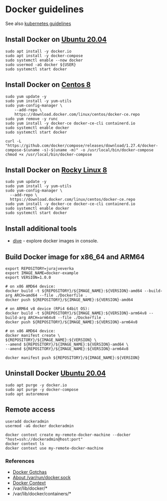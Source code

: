 # Docker guidelines
See also [kubernetes guidelines](../kubernetes)
## Install Docker on [Ubuntu 20.04](https://releases.ubuntu.com/20.04.3/ubuntu-20.04.3-live-server-amd64.iso)
```
sudo apt install -y docker.io
sudo apt install -y docker-compose
sudo systemctl enable --now docker
sudo usermod -aG docker ${USER}
sudo systemctl start docker
```

## Install Docker on [Centos 8](http://ftp.sh.cvut.cz/centos/8.4.2105/isos/x86_64/CentOS-8.4.2105-x86_64-boot.iso)
```
sudo yum update -y
sudo yum install -y yum-utils
sudo yum-config-manager \
    --add-repo \
    https://download.docker.com/linux/centos/docker-ce.repo
sudo yum remove -y runc
sudo yum install -y docker-ce docker-ce-cli containerd.io
sudo systemctl enable docker
sudo systemctl start docker

curl -L "https://github.com/docker/compose/releases/download/1.27.4/docker-compose-$(uname -s)-$(uname -m)" -o /usr/local/bin/docker-compose
chmod +x /usr/local/bin/docker-compose
```

## Install Docker on [Rocky Linux 8](https://rockylinux.org/download)
  ```
  sudo yum update -y
  sudo yum install -y yum-utils
  sudo yum-config-manager \
    --add-repo \
    https://download.docker.com/linux/centos/docker-ce.repo
  sudo yum install -y docker-ce docker-ce-cli containerd.io
  sudo systemctl enable docker
  sudo systemctl start docker
  ```

## Install additional tools
* [dive](https://github.com/wagoodman/dive) - explore docker images in console.

## Build Docker image for x86_64 and ARM64
```
export REPOSITORY=jurajveverka
export IMAGE_NAME=docker-example
export VERSION=1.0.0
 
# on x86 AMD64 device:
docker build -t ${REPOSITORY}/${IMAGE_NAME}:${VERSION}-amd64 --build-arg ARCH=amd64 --file ./Dockerfile . 
docker push ${REPOSITORY}/${IMAGE_NAME}:${VERSION}-amd64

# on ARM64 v8 device (RPi4 64bit OS):
docker build -t ${REPOSITORY}/${IMAGE_NAME}:${VERSION}-arm64v8 --build-arg ARCH=arm64v8 --file ./Dockerfile . 
docker push ${REPOSITORY}/${IMAGE_NAME}:${VERSION}-arm64v8

# on x86 AMD64 device: 
docker manifest create \
${REPOSITORY}/${IMAGE_NAME}:${VERSION} \
--amend ${REPOSITORY}/${IMAGE_NAME}:${VERSION}-amd64 \
--amend ${REPOSITORY}/${IMAGE_NAME}:${VERSION}-arm64v8

docker manifest push ${REPOSITORY}/${IMAGE_NAME}:${VERSION}
```

## Uninstall Docker [Ubuntu 20.04](https://releases.ubuntu.com/20.04.3/ubuntu-20.04.3-live-server-amd64.iso)
```
sudo apt purge -y docker.io
sudo apt purge -y docker-compose
sudo apt autoremove
```

## Remote access
```
useradd dockeradmin
usermod -aG docker dockeradmin

docker context create my-remote-docker-machine --docker "host=ssh://dockeradmin@host:port"
docker context ls
docker context use my-remote-docker-machine
```

### References
* [Docker Gotchas](https://uilicious.com/blog/5-fatal-docker-gotchas-for-new-users/)
* [About /var/run/docker.sock](https://betterprogramming.pub/about-var-run-docker-sock-3bfd276e12fd)
* [Docker Context](https://docs.docker.com/engine/context/working-with-contexts/)
* /var/lib/docker/*
* /var/lib/docker/containers/*
